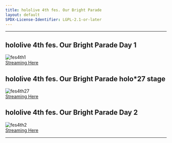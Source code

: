```yaml
---
title: hololive 4th fes. Our Bright Parade
layout: default
SPDX-License-Identifier: LGPL-2.1-or-later
---
```


---

## hololive 4th fes. Our Bright Parade Day 1

<div class="container">
  <img src="https://media.discordapp.net/attachments/1181190364565094432/1181190669671342211/fes4th1.jpg" alt="fes4th1"/>
</div>
<a href="../fes4th1/" class="button" role="button">
  Streaming Here
</a>

## hololive 4th fes. Our Bright Parade holo*27 stage

<div class="container">
  <img src="https://media.discordapp.net/attachments/1181190364565094432/1181190670468251698/fes4th27.png" alt="fes4th27"/>
</div>
<a href="../fes4th27/" class="button" role="button">
  Streaming Here
</a>

## hololive 4th fes. Our Bright Parade Day 2

<div class="container">
  <img src="https://media.discordapp.net/attachments/1181190364565094432/1181190670124331079/fes4th2.png" alt="fes4th2"/>
</div>
<a href="../fes4th2/" class="button" role="button">
  Streaming Here
</a>

---